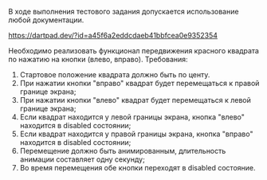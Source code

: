 В ходе выполнения тестового задания допускается использование любой документации.

https://dartpad.dev/?id=a45f6a2eddcdaeb41bbfcea0e9352354

Необходимо реализовать функционал передвижения красного квадрата по нажатию на кнопки (влево, вправо). 
Требования: 
1. Стартовое положение квадрата должно быть по центу. 
2. При нажатии кнопки "вправо" квадрат будет перемещаться к правой границе экрана;
3. При нажатии кнопки "влево" квадрат будет перемещаться к левой границе экрана;
4. Если квадрат находится у левой границы экрана, кнопка "влево" находится в disabled состоянии;
5. Если квадрат находится у правой границы экрана, кнопка "вправо" находится в disabled состоянии;
6. Перемещение должно быть анимированным, длительность анимации составляет одну секунду;
7. Во время перемещения обе кнопки переходят в disabled состояние.
